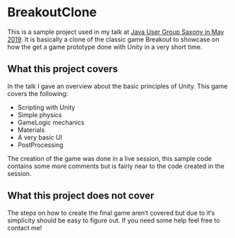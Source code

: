 # BreakoutClone

This is a sample project used in my talk at [Java User Group Saxony in May 2019](https://jugsaxony.org/veranstaltungen/114/explore_3d!_echtzeitgrafikprogrammierung_mit_unity/). It is basically a clone of the classic game Breakout to showcase on how the get a game prototype done with Unity in a very short time.

## What this project covers
In the talk I gave an overview about the basic principles of Unity. This game covers the following:

- Scripting with Unity
- Simple physics
- GameLogic mechanics
- Materials
- A very basic UI
- PostProcessing

The creation of the game was done in a live session, this sample code contains some more comments but is fairly near to the code created in the session.

## What this project does not cover
The steps on how to create the final game aren‘t covered but due to it‘s simplicity should be easy to figure out. If you need some help feel free to contact me!